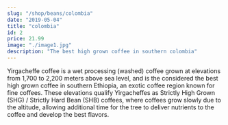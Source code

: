 ```yaml
---
slug: "/shop/beans/colombia"
date: "2019-05-04"
title: "colombia"
id: 2
price: 21.99
image: "./image1.jpg"
description: "The best high grown coffee in southern colombia"
---
```


Yirgacheffe coffee is a wet processing (washed) coffee grown at elevations from 1,700 to 2,200 meters above sea level, and is the considered the best high grown coffee in southern Ethiopia, an exotic coffee region known for fine coffees. These elevations qualify Yirgacheffes as Strictly High Grown (SHG) / Strictly Hard Bean (SHB) coffees, where coffees grow slowly due to the altitude, allowing additional time for the tree to deliver nutrients to the coffee and develop the best flavors.